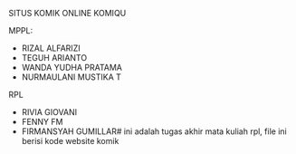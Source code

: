 SITUS KOMIK ONLINE KOMIQU

MPPL:
- RIZAL ALFARIZI
- TEGUH ARIANTO
- WANDA YUDHA PRATAMA
- NURMAULANI MUSTIKA T

RPL
- RIVIA GIOVANI
- FENNY FM
- FIRMANSYAH GUMILLAR# ini adalah tugas akhir mata kuliah rpl, file ini berisi kode website komik
